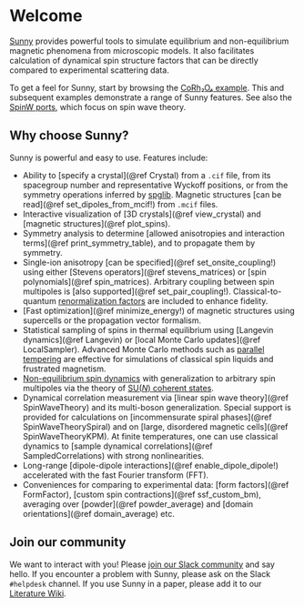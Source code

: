 # Welcome

[Sunny](https://github.com/SunnySuite/Sunny.jl/) provides powerful tools to
simulate equilibrium and non-equilibrium magnetic phenomena from microscopic
models. It also facilitates calculation of dynamical spin structure factors that
can be directly compared to experimental scattering data.

To get a feel for Sunny, start by browsing the [CoRh₂O₄ example](@ref "1. Spin
wave simulations of CoRh₂O₄"). This and subsequent examples demonstrate a range
of Sunny features. See also the [SpinW ports](@ref "SW01 - FM Heisenberg
chain"), which focus on spin wave theory.

## Why choose Sunny?

Sunny is powerful and easy to use. Features include:

- Ability to [specify a crystal](@ref Crystal) from a `.cif` file, from its
  spacegroup number and representative Wyckoff positions, or from the symmetry
  operations inferred by [spglib](https://github.com/spglib/spglib). Magnetic
  structures [can be read](@ref set_dipoles_from_mcif!) from `.mcif` files.
- Interactive visualization of [3D crystals](@ref view_crystal) and [magnetic
  structures](@ref plot_spins).
- Symmetry analysis to determine [allowed anisotropies and interaction
  terms](@ref print_symmetry_table), and to propagate them by symmetry.
- Single-ion anisotropy [can be specified](@ref set_onsite_coupling!) using
  either [Stevens operators](@ref stevens_matrices) or [spin polynomials](@ref
  spin_matrices). Arbitrary coupling between spin multipoles is [also
  supported](@ref set_pair_coupling!). Classical-to-quantum [renormalization
  factors](@ref "Interaction Renormalization") are included to enhance fidelity.
- [Fast optimization](@ref minimize_energy!) of magnetic structures using
  supercells or the propagation vector formalism.
- Statistical sampling of spins in thermal equilibrium using [Langevin
  dynamics](@ref Langevin) or [local Monte Carlo updates](@ref LocalSampler).
  Advanced Monte Carlo methods such as [parallel
  tempering](https://github.com/SunnySuite/Sunny.jl/tree/main/examples/extra/Advanced_MC)
  are effective for simulations of classical spin liquids and frustrated
  magnetism.
- [Non-equilibrium spin dynamics](@ref "6. Dynamical quench into CP² skyrmion
  liquid") with generalization to arbitrary spin multipoles via the theory of
  [SU(_N_) coherent states](https://arxiv.org/abs/2209.01265).
- Dynamical correlation measurement via [linear spin wave theory](@ref
  SpinWaveTheory) and its multi-boson generalization. Special support is
  provided for calculations on [incommensurate spiral phases](@ref
  SpinWaveTheorySpiral) and on [large, disordered magnetic cells](@ref
  SpinWaveTheoryKPM). At finite temperatures, one can use classical dynamics to
  [sample dynamical correlations](@ref SampledCorrelations) with strong
  nonlinearities.
- Long-range [dipole-dipole interactions](@ref enable_dipole_dipole!)
  accelerated with the fast Fourier transform (FFT).
- Conveniences for comparing to experimental data: [form factors](@ref
  FormFactor), [custom spin contractions](@ref ssf_custom_bm), averaging over
  [powder](@ref powder_average) and [domain orientations](@ref domain_average)
  etc.

## Join our community

We want to interact with you! Please [join our Slack
community](https://join.slack.com/t/sunny-users/shared_invite/zt-1otxwwko6-LzPtp7Fazkjx2XEqfgKqtA)
and say hello. If you encounter a problem with Sunny, please ask on the Slack
`#helpdesk` channel. If you use Sunny in a paper, please add it to our
[Literature Wiki](https://github.com/SunnySuite/Sunny.jl/wiki/Sunny-literature).
